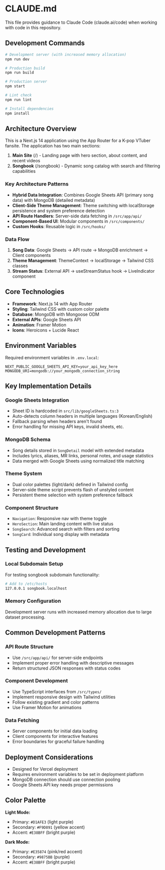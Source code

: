 # CLAUDE.md

This file provides guidance to Claude Code (claude.ai/code) when working with code in this repository.

## Development Commands

```bash
# Development server (with increased memory allocation)
npm run dev

# Production build
npm run build

# Production server
npm start

# Lint check
npm run lint

# Install dependencies
npm install
```

## Architecture Overview

This is a Next.js 14 application using the App Router for a K-pop VTuber fansite. The application has two main sections:

1. **Main Site** (/) - Landing page with hero section, about content, and recent videos
2. **Songbook** (/songbook) - Dynamic song catalog with search and filtering capabilities

### Key Architecture Patterns

- **Hybrid Data Integration**: Combines Google Sheets API (primary song data) with MongoDB (detailed metadata)
- **Client-Side Theme Management**: Theme switching with localStorage persistence and system preference detection
- **API Route Handlers**: Server-side data fetching in `/src/app/api/`
- **Component-Based UI**: Modular components in `/src/components/`
- **Custom Hooks**: Reusable logic in `/src/hooks/`

### Data Flow

1. **Song Data**: Google Sheets → API route → MongoDB enrichment → Client components
2. **Theme Management**: ThemeContext → localStorage → Tailwind CSS classes
3. **Stream Status**: External API → useStreamStatus hook → LiveIndicator component

## Core Technologies

- **Framework**: Next.js 14 with App Router
- **Styling**: Tailwind CSS with custom color palette
- **Database**: MongoDB with Mongoose ODM
- **External APIs**: Google Sheets API
- **Animation**: Framer Motion
- **Icons**: Heroicons + Lucide React

## Environment Variables

Required environment variables in `.env.local`:

```env
NEXT_PUBLIC_GOOGLE_SHEETS_API_KEY=your_api_key_here
MONGODB_URI=mongodb://your_mongodb_connection_string
```

## Key Implementation Details

### Google Sheets Integration
- Sheet ID is hardcoded in `src/lib/googleSheets.ts:3`
- Auto-detects column headers in multiple languages (Korean/English)
- Fallback parsing when headers aren't found
- Error handling for missing API keys, invalid sheets, etc.

### MongoDB Schema
- Song details stored in `SongDetail` model with extended metadata
- Includes lyrics, aliases, MR links, personal notes, and usage statistics
- Data merged with Google Sheets using normalized title matching

### Theme System
- Dual color palettes (light/dark) defined in Tailwind config
- Server-side theme script prevents flash of unstyled content
- Persistent theme selection with system preference fallback

### Component Structure
- `Navigation`: Responsive nav with theme toggle
- `HeroSection`: Main landing content with live status
- `SongSearch`: Advanced search with filters and sorting
- `SongCard`: Individual song display with metadata

## Testing and Development

### Local Subdomain Setup
For testing songbook subdomain functionality:

```bash
# Add to /etc/hosts
127.0.0.1 songbook.localhost
```

### Memory Configuration
Development server runs with increased memory allocation due to large dataset processing.

## Common Development Patterns

### API Route Structure
- Use `/src/app/api/` for server-side endpoints
- Implement proper error handling with descriptive messages
- Return structured JSON responses with status codes

### Component Development
- Use TypeScript interfaces from `/src/types/`
- Implement responsive design with Tailwind utilities
- Follow existing gradient and color patterns
- Use Framer Motion for animations

### Data Fetching
- Server components for initial data loading
- Client components for interactive features
- Error boundaries for graceful failure handling

## Deployment Considerations

- Designed for Vercel deployment
- Requires environment variables to be set in deployment platform
- MongoDB connection should use connection pooling
- Google Sheets API key needs proper permissions

## Color Palette

**Light Mode:**
- Primary: `#D1AFE3` (light purple)
- Secondary: `#F9D891` (yellow accent)
- Accent: `#E38BFF` (bright purple)

**Dark Mode:**
- Primary: `#E35874` (pink/red accent)
- Secondary: `#9875BB` (purple)
- Accent: `#E38BFF` (bright purple)